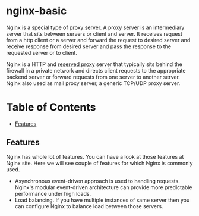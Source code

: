 # nginx-basic
[Nginx](http://nginx.org/en/) is a special type of [proxy server](https://en.wikipedia.org/wiki/Proxy_server). A proxy server is an intermediary server that sits between servers or client and server. It receives request from a http client or a server and forward the request to desired server and receive response from desired server and pass the response to the requested server or to client. 
 
Nginx is a HTTP and [reserved proxy](https://en.wikipedia.org/wiki/Reverse_proxy) server that typically sits behind the firewall in a private network and directs client requests to the appropriate backend server or forward requests from one server to another server. Nginx also used as mail proxy server, a generic TCP/UDP proxy server.

# Table of Contents
* [Features](#features)



## Features
Nginx has whole lot of features. You can have a look at those features at Nginx site. Here we will see couple of features for which Nginx is commonly used.
  * Asynchronous event-driven approach is used to handling requests. Nginx's modular event-driven architecture can provide more predictable performance under high loads.
  * Load balancing. If you have multiple instances of same server then you can configure Nginx to balance load between those servers. 